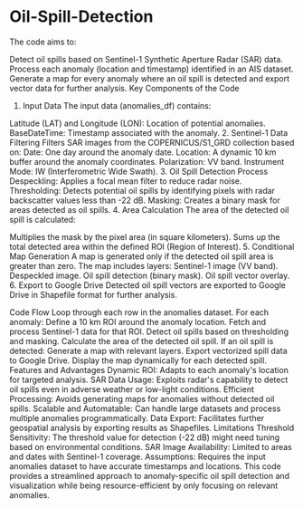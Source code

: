 # Oil-Spill-Detection
The code aims to:

Detect oil spills based on Sentinel-1 Synthetic Aperture Radar (SAR) data.
Process each anomaly (location and timestamp) identified in an AIS dataset.
Generate a map for every anomaly where an oil spill is detected and export vector data for further analysis.
Key Components of the Code
1. Input Data
The input data (anomalies_df) contains:

Latitude (LAT) and Longitude (LON): Location of potential anomalies.
BaseDateTime: Timestamp associated with the anomaly.
2. Sentinel-1 Data Filtering
Filters SAR images from the COPERNICUS/S1_GRD collection based on:
Date: One day around the anomaly date.
Location: A dynamic 10 km buffer around the anomaly coordinates.
Polarization: VV band.
Instrument Mode: IW (Interferometric Wide Swath).
3. Oil Spill Detection Process
Despeckling: Applies a focal mean filter to reduce radar noise.
Thresholding: Detects potential oil spills by identifying pixels with radar backscatter values less than -22 dB.
Masking: Creates a binary mask for areas detected as oil spills.
4. Area Calculation
The area of the detected oil spill is calculated:

Multiplies the mask by the pixel area (in square kilometers).
Sums up the total detected area within the defined ROI (Region of Interest).
5. Conditional Map Generation
A map is generated only if the detected oil spill area is greater than zero.
The map includes layers:
Sentinel-1 image (VV band).
Despeckled image.
Oil spill detection (binary mask).
Oil spill vector overlay.
6. Export to Google Drive
Detected oil spill vectors are exported to Google Drive in Shapefile format for further analysis.

Code Flow
Loop through each row in the anomalies dataset.
For each anomaly:
Define a 10 km ROI around the anomaly location.
Fetch and process Sentinel-1 data for that ROI.
Detect oil spills based on thresholding and masking.
Calculate the area of the detected oil spill.
If an oil spill is detected:
Generate a map with relevant layers.
Export vectorized spill data to Google Drive.
Display the map dynamically for each detected spill.
Features and Advantages
Dynamic ROI: Adapts to each anomaly's location for targeted analysis.
SAR Data Usage: Exploits radar's capability to detect oil spills even in adverse weather or low-light conditions.
Efficient Processing: Avoids generating maps for anomalies without detected oil spills.
Scalable and Automatable: Can handle large datasets and process multiple anomalies programmatically.
Data Export: Facilitates further geospatial analysis by exporting results as Shapefiles.
Limitations
Threshold Sensitivity: The threshold value for detection (-22 dB) might need tuning based on environmental conditions.
SAR Image Availability: Limited to areas and dates with Sentinel-1 coverage.
Assumptions: Requires the input anomalies dataset to have accurate timestamps and locations.
This code provides a streamlined approach to anomaly-specific oil spill detection and visualization while being resource-efficient by only focusing on relevant anomalies.
